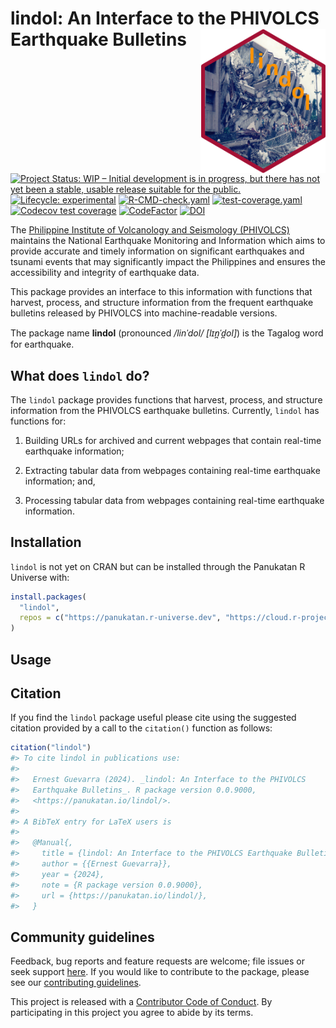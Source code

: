 
<!-- README.md is generated from README.Rmd. Please edit that file -->

# lindol: An Interface to the PHIVOLCS Earthquake Bulletins <img src="man/figures/logo.png" width="200" align="right" />

<!-- badges: start -->

[![Project Status: WIP – Initial development is in progress, but there
has not yet been a stable, usable release suitable for the
public.](https://www.repostatus.org/badges/latest/wip.svg)](https://www.repostatus.org/#wip)
[![Lifecycle:
experimental](https://img.shields.io/badge/lifecycle-experimental-orange.svg)](https://lifecycle.r-lib.org/articles/stages.html#experimental)
[![R-CMD-check.yaml](https://github.com/panukatan/lindol/actions/workflows/R-CMD-check.yaml/badge.svg)](https://github.com/panukatan/lindol/actions/workflows/R-CMD-check.yaml)
[![test-coverage.yaml](https://github.com/panukatan/lindol/actions/workflows/test-coverage.yaml/badge.svg)](https://github.com/panukatan/lindol/actions/workflows/test-coverage.yaml)
[![Codecov test
coverage](https://codecov.io/gh/panukatan/lindol/branch/main/graph/badge.svg)](https://app.codecov.io/gh/panukatan/lindol?branch=main)
[![CodeFactor](https://www.codefactor.io/repository/github/panukatan/lindol/badge)](https://www.codefactor.io/repository/github/panukatan/lindol)
[![DOI](https://zenodo.org/badge/841075120.svg)](https://zenodo.org/badge/latestdoi/841075120)
<!-- badges: end -->

The [Philippine Institute of Volcanology and Seismology
(PHIVOLCS)](https://phivolcs.dost.gov.ph/) maintains the National
Earthquake Monitoring and Information which aims to provide accurate and
timely information on significant earthquakes and tsunami events that
may significantly impact the Philippines and ensures the accessibility
and integrity of earthquake data.

This package provides an interface to this information with functions
that harvest, process, and structure information from the frequent
earthquake bulletins released by PHIVOLCS into machine-readable
versions.

The package name **lindol** (pronounced */linˈdol/ \[lɪn̪ˈd̪ol\]*) is
the Tagalog word for earthquake.

## What does `lindol` do?

The `lindol` package provides functions that harvest, process, and
structure information from the PHIVOLCS earthquake bulletins. Currently,
`lindol` has functions for:

1.  Building URLs for archived and current webpages that contain
    real-time earthquake information;

2.  Extracting tabular data from webpages containing real-time
    earthquake information; and,

3.  Processing tabular data from webpages containing real-time
    earthquake information.

## Installation

`lindol` is not yet on CRAN but can be installed through the Panukatan R
Universe with:

``` r
install.packages(
  "lindol",
  repos = c("https://panukatan.r-universe.dev", "https://cloud.r-project.org")
)
```

## Usage

## Citation

If you find the `lindol` package useful please cite using the suggested
citation provided by a call to the `citation()` function as follows:

``` r
citation("lindol")
#> To cite lindol in publications use:
#> 
#>   Ernest Guevarra (2024). _lindol: An Interface to the PHIVOLCS
#>   Earthquake Bulletins_. R package version 0.0.9000,
#>   <https://panukatan.io/lindol/>.
#> 
#> A BibTeX entry for LaTeX users is
#> 
#>   @Manual{,
#>     title = {lindol: An Interface to the PHIVOLCS Earthquake Bulletins},
#>     author = {{Ernest Guevarra}},
#>     year = {2024},
#>     note = {R package version 0.0.9000},
#>     url = {https://panukatan.io/lindol/},
#>   }
```

## Community guidelines

Feedback, bug reports and feature requests are welcome; file issues or
seek support [here](https://github.com/panukatan/lindol/issues). If you
would like to contribute to the package, please see our [contributing
guidelines](https://panukatan.io/lindol/CONTRIBUTING.html).

This project is released with a [Contributor Code of
Conduct](https://panukatan.io/lindol/CODE_OF_CONDUCT.html). By
participating in this project you agree to abide by its terms.
